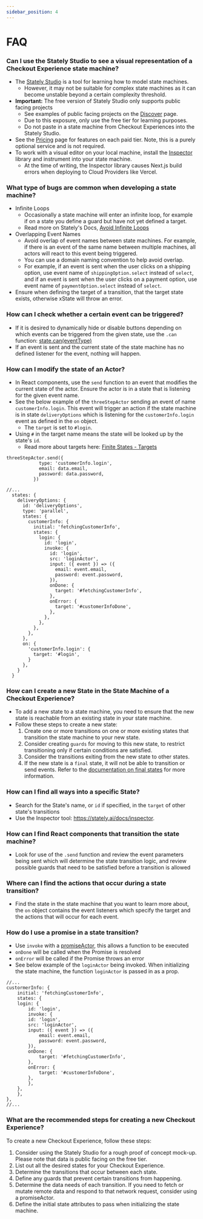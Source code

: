 ```yaml
---
sidebar_position: 4
---
```

# FAQ

### Can I use the Stately Studio to see a visual representation of a Checkout Experience state machine?
- The [Stately Studio](https://stately.ai/docs/studio) is a tool for learning how to model state machines. 
  - However, it may not be suitable for complex state machines as it can become unstable beyond a certain complexity threshold.
- **Important:** The free version of Stately Studio only supports public facing projects
  - See examples of public facing projects on the [Discover](https://stately.ai/registry/discover?page=1) page.
  - Due to this exposure, only use the free tier for learning purposes.
  - Do not paste in a state machine from Checkout Experiences into the Stately Studio.
- See the [Pricing](https://stately.ai/pricing) page for features on each paid tier. Note, this is a purely optional service and is not required. 
- To work with a visual editor on your local machine, install the [Inspector](https://stately.ai/docs/inspector) library and instrument into your state machine.
  - At the time of writing, the Inspector library causes Next.js build errors when deploying to Cloud Providers like Vercel.

### What type of bugs are common when developing a state machine?
- Infinite Loops
  - Occasionally a state machine will enter an infinite loop, for example if on a state you define a guard but have not yet defined a target.
  - Read more on Stately's Docs, [Avoid Infinite Loops](https://stately.ai/docs/eventless-transitions#avoid-infinite-loops)
- Overlapping Event Names  
  - Avoid overlap of event names between state machines. For example, if there is an event of the same name between multiple machines, all actors will react to this event being triggered. 
  - You can use a domain naming convention to help avoid overlap. 
  - For example, if an event is sent when the user clicks on a shipping option, use event name of `shippingOption.select` instead of `select`, and if an event is sent when the user clicks on a payment option, use event name of `paymentOption.select` instead of `select`. 
- Ensure when defining the target of a transition, that the target state exists, otherwise xState will throw an error.

### How can I check whether a certain event can be triggered?
- If it is desired to dynamically hide or disable buttons depending on which events can be triggered from the given state, use the `.can` function: [state.can(eventType)](https://stately.ai/docs/states#statecaneventtype)
- If an event is sent and the current state of the state machine has no defined listener for the event, nothing will happen.

### How can I modify the state of an Actor?
- In React components, use the `send` function to an event that modifies the current state of the actor. Ensure the actor is in a state that is listening for the given event name.
- See the below example of the `threeStepActor` sending an event of name `customerInfo.login`. This event will trigger an action if the state machine is in state `deliveryOptions` which is listening for the `customerInfo.login` event as defined in the `on` object.
  - The `target` is set to `#login`. 
- Using `#` in the target name means the state will be looked up by the state's `id`.
  - Read more about targets here: [Finite States - Targets](https://stately.ai/docs/finite-states#targets)
```tsx
threeStepActor.send({
            type: 'customerInfo.login',
            email: data.email,
            password: data.password,
          })
```

```tsx
//...
  states: {
    deliveryOptions: {
      id: 'deliveryOptions',
      type: 'parallel',
      states: {
        customerInfo: {
          initial: 'fetchingCustomerInfo',
          states: {
            login: {
              id: 'login',
              invoke: {
                id: 'login',
                src: 'loginActor',
                input: ({ event }) => ({
                  email: event.email,
                  password: event.password,
                }),
                onDone: {
                  target: '#fetchingCustomerInfo',
                },
                onError: {
                  target: '#customerInfoDone',
                },
              },
            },
          },
        },
      },
      on: {
        'customerInfo.login': {
          target: '#login',
        }
      },
    }
  }

```

### How can I create a new State in the State Machine of a Checkout Experience?
- To add a new state to a state machine, you need to ensure that the new state is reachable from an existing state in your state machine.
- Follow these steps to create a new state:
  1. Create one or more transitions on one or more existing states that transition the state machine to your new state.
  2. Consider creating `guards` for moving to this new state, to restrict transitioning only if certain conditions are satisfied.
  3. Consider the transitions exiting from the new state to other states.
  4. If the new state is a `final` state, it will not be able to transition or send events. Refer to the [documentation on final states](https://stately.ai/docs/final-states) for more information.

### How can I find all ways into a specific State?
- Search for the State's name, or `id` if specified, in the `target` of other state's transitions
- Use the Inspector tool: https://stately.ai/docs/inspector.

### How can I find React components that transition the state machine?
- Look for use of the `.send` function and review the event parameters being sent which will determine the state transition logic, and review possible guards that need to be satisfied before a transition is allowed

### Where can I find the actions that occur during a state transition?
- Find the state in the state machine that you want to learn more about, the `on` object contains the event listeners which specify the target and the actions that will occur for each event.
   
### How do I use a promise in a state transition?
- Use `invoke` with a [promiseActor](https://stately.ai/docs/promise-actors), this allows a function to be executed 
-  `onDone` will be called when the Promise is resolved
-  `onError` will be called if the Promise throws an error
- See below example of the `loginActor` being invoked. When initializing the state machine, the function `loginActor` is passed in as a prop.

```tsx
//...
custormerInfo: {
    initial: 'fetchingCustomerInfo',
    states: {
    login: {
        id: 'login',
        invoke: {
        id: 'login',
        src: 'loginActor',
        input: ({ event }) => ({
            email: event.email,
            password: event.password,
        }),
        onDone: {
            target: '#fetchingCustomerInfo',
        },
        onError: {
            target: '#customerInfoDone',
        },
        },
    },
    },
},
//...
```

### What are the recommended steps for creating a new Checkout Experience?

To create a new Checkout Experience, follow these steps:

1. Consider using the Stately Studio for a rough proof of concept mock-up. Please note that data is public facing on the free tier.
2. List out all the desired states for your Checkout Experience.
3. Determine the transitions that occur between each state.
4. Define any guards that prevent certain transitions from happening.
5. Determine the data needs of each transition. If you need to fetch or mutate remote data and respond to that network request, consider using a promiseActor.
6. Define the initial state attributes to pass when initializing the state machine.


